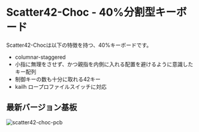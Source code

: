 # Scatter42-Choc - 40%分割型キーボード
Scatter42-Chocは以下の特徴を持つ、40%キーボードです。

- columnar-staggered
- 小指に無理をさせず、かつ親指を内側に入れる配置を避けるように意識したキー配列
- 制御キーの数も十分に取れる42キー
- kailh ロープロファイルスイッチに対応

## 最新バージョン基板
![scatter42-choc-pcb](https://user-images.githubusercontent.com/15024038/98013628-f22ff680-1e3d-11eb-814c-36595bf81750.png)
